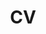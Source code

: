 ---
layout: cv
permalink: /cv/
title: CV
nav: true
nav_order: 3
cv_pdf: cv_Cesar_Salinas.pdf
# description: <iframe src="../assets/pdf/cv_Cesar_Salinas.pdf" width="100%" height="500px"></iframe>
toc:
  sidebar:
---